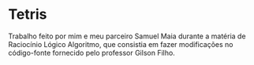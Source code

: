 # Tetris
Trabalho feito por mim e meu parceiro Samuel Maia durante a matéria de Raciocínio Lógico Algoritmo, que consistia em fazer modificações no código-fonte fornecido pelo professor Gilson Filho.
